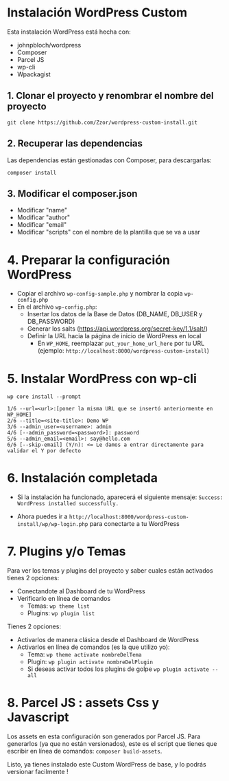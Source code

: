 # Instalación WordPress Custom

Esta instalación WordPress está hecha con:
- johnpbloch/wordpress
- Composer
- Parcel JS
- wp-cli
- Wpackagist


## 1. Clonar el proyecto y renombrar el nombre del proyecto
```
git clone https://github.com/Zzor/wordpress-custom-install.git
```

## 2. Recuperar las dependencias

Las dependencias están gestionadas con Composer, para descargarlas:

```
composer install
```

## 3. Modificar el composer.json
- Modificar "name"
- Modificar "author"
- Modificar "email"
- Modificar "scripts" con el nombre de la plantilla que se va a usar

# 4. Preparar la configuración WordPress
- Copiar el archivo `wp-config-sample.php` y nombrar la copia `wp-config.php`
- En el archivo `wp-config.php`:
  - Insertar los datos de la Base de Datos (DB_NAME, DB_USER y DB_PASSWORD)
  - Generar los salts (https://api.wordpress.org/secret-key/1.1/salt/)
  - Definir la URL hacia la página de inicio de WordPress en local
    - En `WP_HOME`, reemplazar `put_your_home_url_here` por tu URL (ejemplo: `http://localhost:8000/wordpress-custom-install`)

# 5. Instalar WordPress con wp-cli

`wp core install --prompt` 

```
1/6 --url=<url>:[poner la misma URL que se insertó anteriormente en WP_HOME]
2/6 --title=<site-title>: Demo WP
3/6 --admin_user=<username>: admin
4/6 [--admin_password=<password>]: password
5/6 --admin_email=<email>: say@hello.com
6/6 [--skip-email] (Y/n): <= Le damos a entrar directamente para validar el Y por defecto
```

# 6. Instalación completada

- Si la instalación ha funcionado, aparecerá el siguiente mensaje:
`Success: WordPress installed successfully.`

- Ahora puedes ir a `http://localhost:8000/wordpress-custom-install/wp/wp-login.php` para conectarte a tu WordPress

# 7. Plugins y/o Temas
Para ver los temas y plugins del proyecto y saber cuales están activados tienes 2 opciones:
- Conectandote al Dashboard de tu WordPress
- Verificarlo en línea de comandos
  - Temas: `wp theme list`
  - Plugins: `wp plugin list`
  

Tienes 2 opciones:
- Activarlos de manera clásica desde el Dashboard de WordPress
- Activarlos en línea de comandos (es la que utilizo yo):
  - Tema: `wp theme activate nombreDelTema`
  - Plugin: `wp plugin activate nombreDelPlugin`
  - Si deseas activar todos los plugins de golpe `wp plugin activate --all`


# 8. Parcel JS : assets Css y Javascript
Los assets en esta configuración son generados por Parcel JS.
Para generarlos (ya que no están versionados), este es el script que tienes que escribir en línea de comandos:
`composer build-assets`.

Listo, ya tienes instalado este Custom WordPress de base, y lo podrás versionar facilmente !